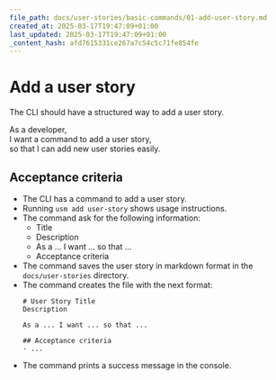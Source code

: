 ```yaml
---
file_path: docs/user-stories/basic-commands/01-add-user-story.md
created_at: 2025-03-17T19:47:09+01:00
last_updated: 2025-03-17T19:47:09+01:00
_content_hash: afd7615331ce267a7c54c5c71fe854fe
---
```


# Add a user story
The CLI should have a structured way to add a user story.

As a developer,  
I want a command to add a user story,  
so that I can add new user stories easily.

## Acceptance criteria

- The CLI has a command to add a user story.
- Running `usm add user-story` shows usage instructions.
- The command ask for the following information:
  - Title
  - Description
  - As a ... I want ... so that ...
  - Acceptance criteria
- The command saves the user story in markdown format in the `docs/user-stories` directory.
- The command creates the file with the next format:
  ```
  # User Story Title
  Description
  
  As a ... I want ... so that ...
  
  ## Acceptance criteria
  - ...
  ```
- The command prints a success message in the console.